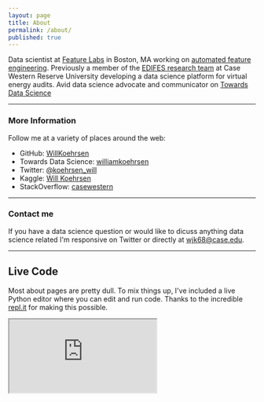 ```yaml
---
layout: page
title: About
permalink: /about/
published: true
---
```


Data scientist at [Feature Labs](https://www.featurelabs.com/) in Boston, MA working on [automated feature engineering](https://towardsdatascience.com/automated-feature-engineering-in-python-99baf11cc219). Previously a member of the [EDIFES research team](https://arpa-e.energy.gov/?q=slick-sheet-project/virtual-building-energy-audits) at Case Western Reserve University developing a data science platform for virtual energy audits. Avid data science advocate and communicator on [Towards Data Science](http://medium.com/@williamkoehrsen/)

*****

### More Information

Follow me at a variety of places around the web:

* GitHub: [WillKoehrsen](https://github.com/WillKoehrsen)
* Towards Data Science: [williamkoehrsen](http://medium.com/@williamkoehrsen/)
* Twitter: [@koehrsen_will](https://twitter.com/@koehrsen_will)
* Kaggle: [Will Koehrsen](https://www.kaggle.com/willkoehrsen)
* StackOverflow: [casewestern](https://stackoverflow.com/users/5755357/casewestern)

*****

### Contact me

If you have a data science question or would like to dicuss anything data science related I'm responsive on Twitter or directly at [wjk68@case.edu](mailto:wjk68@case.edu).

*****

## Live Code

Most about pages are pretty dull. To mix things up, I've included a live Python editor where you can edit and run code. Thanks to the incredible [repl.it](https://repl.it/) for making this possible.

<div class="code-container">
    <iframe src="https://repl.it/@WillKoehrsen/basicpython?lite=true">
    </iframe>
</div>



